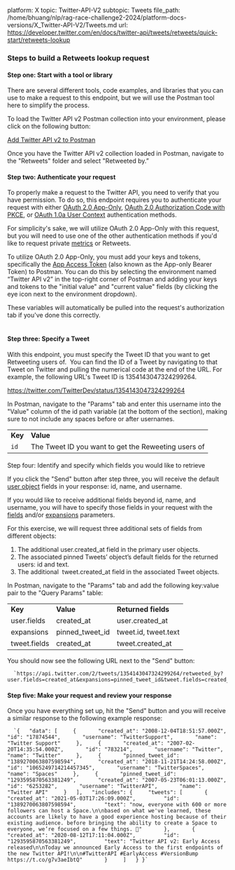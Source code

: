 platform: X
topic: Twitter-API-V2
subtopic: Tweets
file_path: /home/bhuang/nlp/rag-race-challenge2-2024/platform-docs-versions/X_Twitter-API-V2/Tweets.md
url: https://developer.twitter.com/en/docs/twitter-api/tweets/retweets/quick-start/retweets-lookup


### Steps to build a Retweets lookup request

#### Step one: Start with a tool or library

There are several different tools, code examples, and libraries that you can use to make a request to this endpoint, but we will use the Postman tool here to simplify the process.

To load the Twitter API v2 Postman collection into your environment, please click on the following button:

[Add Twitter API v2 to Postman](https://t.co/twitter-api-postman)

Once you have the Twitter API v2 collection loaded in Postman, navigate to the "Retweets" folder and select "Retweeted by.” 

#### Step two: Authenticate your request

To properly make a request to the Twitter API, you need to verify that you have permission. To do so, this endpoint requires you to authenticate your request with either [OAuth 2.0 App-Only](https://developer.twitter.com/en/docs/authentication/oauth-2-0/application-only), [OAuth 2.0 Authorization Code with PKCE](https://developer.twitter.com/en/docs/authentication/oauth-2-0/authorization-code), or [OAuth 1.0a User Context](https://developer.twitter.com/en/docs/authentication/oauth-1-0a) authentication methods.

For simplicity's sake, we will utilize OAuth 2.0 App-Only with this request, but you will need to use one of the other authentication methods if you'd like to request private [metrics](https://developer.twitter.com/en/docs/twitter-api/metrics) or Retweets. 

To utilize OAuth 2.0 App-Only, you must add your keys and tokens, specifically the [App Access Token](https://developer.twitter.com/en/docs/authentication/oauth-2-0/bearer-tokens) (also known as the App-only Bearer Token) to Postman. You can do this by selecting the environment named “Twitter API v2” in the top-right corner of Postman and adding your keys and tokens to the "initial value" and "current value" fields (by clicking the eye icon next to the environment dropdown).

These variables will automatically be pulled into the request's authorization tab if you've done this correctly.  
 

#### Step three: Specify a Tweet

With this endpoint, you must specify the Tweet ID that you want to get Retweeting users of.  You can find the ID of a Tweet by navigating to that Tweet on Twitter and pulling the numerical code at the end of the URL. For example, the following URL's Tweet ID is 1354143047324299264.

https://twitter.com/TwitterDev/status/1354143047324299264

In Postman, navigate to the "Params" tab and enter this username into the "Value" column of the id path variable (at the bottom of the section), making sure to not include any spaces before or after usernames. 

|     |     |
| --- | --- |
| **Key** | **Value** |
| `id` | The Tweet ID you want to get the Reweeting users of |

####   
Step four: Identify and specify which fields you would like to retrieve

If you click the "Send" button after step three, you will receive the default [user object](https://developer.twitter.com/en/docs/twitter-api/data-dictionary/object-model/user) fields in your response: id, name, and username.

If you would like to receive additional fields beyond id, name, and username, you will have to specify those fields in your request with the [fields](https://developer.twitter.com/content/developer-twitter/en/docs/twitter-api/data-dictionary/introduction/fields) and/or [expansions](https://developer.twitter.com/en/docs/twitter-api/data-dictionary/introduction/expansions) parameters.

For this exercise, we will request three additional sets of fields from different objects:

1. The additional user.created\_at field in the primary user objects.
2. The associated pinned Tweets’ object’s default fields for the returned users: id and text.
3. The additional  tweet.created\_at field in the associated Tweet objects.

In Postman, navigate to the "Params" tab and add the following key:value pair to the "Query Params" table:

|     |     |     |
| --- | --- | --- |
| **Key** | **Value** | **Returned fields** |
| user.fields | created\_at | user.created\_at |
| expansions | pinned\_tweet\_id | tweet.id, tweet.text |
| tweet.fields | created\_at | tweet.created\_at |

You should now see the following URL next to the "Send" button:

      `https://api.twitter.com/2/tweets/1354143047324299264/retweeted_by?user.fields=created_at&expansions=pinned_tweet_id&tweet.fields=created_at`
    

#### Step five: Make your request and review your response

Once you have everything set up, hit the "Send" button and you will receive a similar response to the following example response:

      `{   "data": [     {       "created_at": "2008-12-04T18:51:57.000Z",       "id": "17874544",       "username": "TwitterSupport",       "name": "Twitter Support"     },     {       "created_at": "2007-02-20T14:35:54.000Z",       "id": "783214",       "username": "Twitter",       "name": "Twitter"     },     {       "pinned_tweet_id": "1389270063807598594",       "created_at": "2018-11-21T14:24:58.000Z",       "id": "1065249714214457345",       "username": "TwitterSpaces",       "name": "Spaces"     },     {       "pinned_tweet_id": "1293595870563381249",       "created_at": "2007-05-23T06:01:13.000Z",       "id": "6253282",       "username": "TwitterAPI",       "name": "Twitter API"     }   ],   "includes": {     "tweets": [       {         "created_at": "2021-05-03T17:26:09.000Z",         "id": "1389270063807598594",         "text": "now, everyone with 600 or more followers can host a Space.\n\nbased on what we've learned, these accounts are likely to have a good experience hosting because of their existing audience. before bringing the ability to create a Space to everyone, we’re focused on a few things. 🧵"       },       {         "created_at": "2020-08-12T17:11:04.000Z",         "id": "1293595870563381249",         "text": "Twitter API v2: Early Access released\n\nToday we announced Early Access to the first endpoints of the new Twitter API!\n\n#TwitterAPI #EarlyAccess #VersionBump https://t.co/g7v3aeIbtQ"       }     ]   } }`